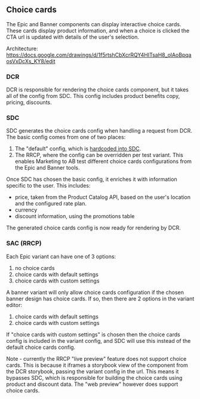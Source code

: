 ## Choice cards

The Epic and Banner components can display interactive choice cards. These cards display product information, and when a choice is clicked the CTA url is updated with details of the user's selection.

Architecture: https://docs.google.com/drawings/d/1f5rtshCbXcrRQY4HITsaH8_olAoBpqaosVxDcXs_KY8/edit

### DCR
DCR is responsible for rendering the choice cards component, but it takes all of the config from SDC. This config includes product benefits copy, pricing, discounts.

### SDC
SDC generates the choice cards config when handling a request from DCR. The basic config comes from one of two places:
1. The "default" config, which is [hardcoded into SDC](src/server/lib/choiceCards/defaultChoiceCardSettings.ts).
2. The RRCP, where the config can be overridden per test variant. This enables Marketing to AB test different choice cards configurations from the Epic and Banner tools.

Once SDC has chosen the basic config, it enriches it with information specific to the user. This includes:
- price, taken from the Product Catalog API, based on the user's location and the configured rate plan.
- currency
- discount information, using the promotions table

The generated choice cards config is now ready for rendering by DCR.

### SAC (RRCP)
Each Epic variant can have one of 3 options:
1. no choice cards
2. choice cards with default settings
3. choice cards with custom settings

A banner variant will only allow choice cards configuration if the chosen banner design has choice cards. If so, then there are 2 options in the variant editor:
1. choice cards with default settings
2. choice cards with custom settings

If "choice cards with custom settings" is chosen then the choice cards config is included in the variant config, and SDC will use this instead of the default choice cards config.

Note - currently the RRCP "live preview" feature does not support choice cards. This is because it iframes a storybook view of the component from the DCR storybook, passing the variant config in the url. This means it bypasses SDC, which is responsible for building the choice cards using product and discount data.
The "web preview" however does support choice cards.
